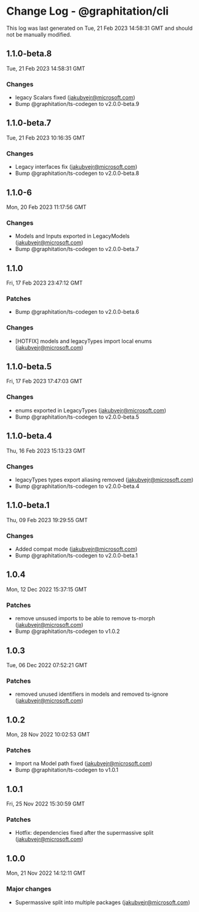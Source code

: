 # Change Log - @graphitation/cli

This log was last generated on Tue, 21 Feb 2023 14:58:31 GMT and should not be manually modified.

<!-- Start content -->

## 1.1.0-beta.8

Tue, 21 Feb 2023 14:58:31 GMT

### Changes

- legacy Scalars fixed (jakubvejr@microsoft.com)
- Bump @graphitation/ts-codegen to v2.0.0-beta.9

## 1.1.0-beta.7

Tue, 21 Feb 2023 10:16:35 GMT

### Changes

- Legacy interfaces fix (jakubvejr@microsoft.com)
- Bump @graphitation/ts-codegen to v2.0.0-beta.8

## 1.1.0-6

Mon, 20 Feb 2023 11:17:56 GMT

### Changes

- Models and Inputs exported in LegacyModels (jakubvejr@microsoft.com)
- Bump @graphitation/ts-codegen to v2.0.0-beta.7

## 1.1.0

Fri, 17 Feb 2023 23:47:12 GMT

### Patches

- Bump @graphitation/ts-codegen to v2.0.0-beta.6

### Changes

- [HOTFIX] models and legacyTypes import local enums (jakubvejr@microsoft.com)

## 1.1.0-beta.5

Fri, 17 Feb 2023 17:47:03 GMT

### Changes

- enums exported in LegacyTypes (jakubvejr@microsoft.com)
- Bump @graphitation/ts-codegen to v2.0.0-beta.5

## 1.1.0-beta.4

Thu, 16 Feb 2023 15:13:23 GMT

### Changes

- legacyTypes types export aliasing removed (jakubvejr@microsoft.com)
- Bump @graphitation/ts-codegen to v2.0.0-beta.4

## 1.1.0-beta.1

Thu, 09 Feb 2023 19:29:55 GMT

### Changes

- Added compat mode (jakubvejr@microsoft.com)
- Bump @graphitation/ts-codegen to v2.0.0-beta.1

## 1.0.4

Mon, 12 Dec 2022 15:37:15 GMT

### Patches

- remove unsused imports to be able to remove ts-morph (jakubvejr@microsoft.com)
- Bump @graphitation/ts-codegen to v1.0.2

## 1.0.3

Tue, 06 Dec 2022 07:52:21 GMT

### Patches

- removed unused identifiers in models and removed ts-ignore (jakubvejr@microsoft.com)

## 1.0.2

Mon, 28 Nov 2022 10:02:53 GMT

### Patches

- Import na Model path fixed (jakubvejr@microsoft.com)
- Bump @graphitation/ts-codegen to v1.0.1

## 1.0.1

Fri, 25 Nov 2022 15:30:59 GMT

### Patches

- Hotfix: dependencies fixed after the supermassive split (jakubvejr@microsoft.com)

## 1.0.0

Mon, 21 Nov 2022 14:12:11 GMT

### Major changes

- Supermassive split into multiple packages (jakubvejr@microsoft.com)
